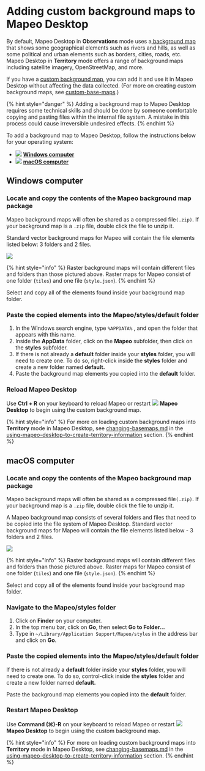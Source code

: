 # Adding custom background maps to Mapeo Desktop

By default, Mapeo Desktop in **Observations** mode uses a[ background map](../will-mapeo-work-out-of-the-box-for-me/default-base-map.md) that shows some geographical elements such as rivers and hills, as well as some political and urban elements such as borders, cities, roads, etc. Mapeo Desktop in **Territory** mode offers a range of background maps including satellite imagery, OpenStreetMap, and more.

If you have a [custom background map](../customization-options/custom-base-maps/), you can add it and use it in Mapeo Desktop without affecting the data collected. (For more on creating custom background maps, see [custom-base-maps](../customization-options/custom-base-maps/ "mention").)

{% hint style="danger" %}
Adding a background map to Mapeo Desktop requires some technical skills and should be done by someone comfortable copying and pasting files within the internal file system. A mistake in this process could cause irreversible undesired effects.
{% endhint %}

To add a background map to Mapeo Desktop, follow the instructions below for your operating system:

* ![](../../.gitbook/assets/Windows-logo.png) [**Windows computer**](adding-custom-base-maps-to-mapeo-desktop.md#steps-for-a-windows-computer)
* ![](../../.gitbook/assets/mac.png) [**macOS computer**](adding-custom-base-maps-to-mapeo-desktop.md#steps-for-a-macos-computer)

## Windows computer

### Locate and copy the contents of the Mapeo background map package&#x20;

Mapeo background maps will often be shared as a compressed file`(.zip)`. If your background map is a `.zip` file, double click the file to unzip it.

Standard vector background maps for Mapeo will contain the file elements listed below: 3 folders and 2 files.

![](../../.gitbook/assets/Vector\_base\_map\_files.jpg)

{% hint style="info" %}
Raster background maps will contain different files and folders than those pictured above. Raster maps for Mapeo consist of one folder (`tiles`) and one file (`style.json`).
{% endhint %}

Select and copy all of the elements found inside your background map folder.

### Paste the copied elements into the Mapeo/styles/default folder

1. In the Windows search engine, type `%APPDATA%` , and open the folder that appears with this name.&#x20;
2. Inside the **AppData** folder, click on the **Mapeo** subfolder, then click on the **styles** subfolder.
3. If there is not already a **default** folder inside your **styles** folder, you will need to create one. To do so, right-click inside the **styles** folder and create a new folder named **default.**&#x20;
4. Paste the background map elements you copied into the **default** folder.

### Reload **Mapeo Desktop**

Use **Ctrl + R** on your keyboard to reload Mapeo or restart ![](../../.gitbook/assets/Md-icon.png) **Mapeo Desktop** to begin using the custom background map.

{% hint style="info" %}
For more on loading custom background maps into **Territory** mode in Mapeo Desktop, see [changing-basemaps.md](../mapeo-desktop-use/using-mapeo-desktop-to-create-territory-information/changing-basemaps.md "mention") in the [using-mapeo-desktop-to-create-territory-information](../mapeo-desktop-use/using-mapeo-desktop-to-create-territory-information/ "mention") section.
{% endhint %}

## macOS computer

### Locate and copy the contents of the Mapeo background map package&#x20;

Mapeo background maps will often be shared as a compressed file`(.zip)`. If your background map is a `.zip` file, double click the file to unzip it.

A Mapeo background map consists of several folders and files that need to be copied into the file system of Mapeo Desktop. Standard vector background maps for Mapeo will contain the file elements listed below - 3 folders and 2 files.

![](../../.gitbook/assets/Vector\_base\_map\_files.jpg)

{% hint style="info" %}
Raster background maps will contain different files and folders than those pictured above. Raster maps for Mapeo consist of one folder (`tiles`) and one file (`style.json`).
{% endhint %}

Select and copy all of the elements found inside your background map folder.

### Navigate to the Mapeo/styles folder

1. Click on **Finder** on your computer.
2. In the top menu bar, click on **Go**, then select **Go to Folder...**
3. Type in `~/Library/Application Support/Mapeo/styles` in the address bar and click on **Go**.

### Paste the copied elements into the Mapeo/styles/default folder

If there is not already a **default** folder inside your **styles** folder, you will need to create one. To do so, control-click inside the **styles** folder and create a new folder named **default.**

Paste the background map elements you copied into the **default** folder.

### Restart **Mapeo Desktop**

Use **Command (⌘)-R** on your keyboard to reload Mapeo or restart ![](../../.gitbook/assets/Md-icon.png) **Mapeo Desktop** to begin using the custom background map.

{% hint style="info" %}
For more on loading custom background maps into **Territory** mode in Mapeo Desktop, see [changing-basemaps.md](../mapeo-desktop-use/using-mapeo-desktop-to-create-territory-information/changing-basemaps.md "mention") in the [using-mapeo-desktop-to-create-territory-information](../mapeo-desktop-use/using-mapeo-desktop-to-create-territory-information/ "mention") section.
{% endhint %}
